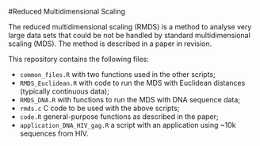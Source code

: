 #Reduced Multidimensional Scaling

The reduced multidimensional scaling (RMDS) is a method to analyse very large data sets that could be not be handled by standard multidimensional scaling (MDS). The method is described in a paper in revision.

This repository contains the following files:
- `common_files.R` with two functions used in the other scripts;
- `RMDS_Euclidean.R` with code to run the MDS with Euclidean distances (typically continuous data);
- `RMDS_DNA.R` with functions to run the MDS with DNA sequence data;
- `rmds.c` C code to be used with the above scripts;
- `code.R` general-purpose functions as described in the paper;
- `application_DNA_HIV_gag.R` a script with an application using ~10k sequences from HIV.


